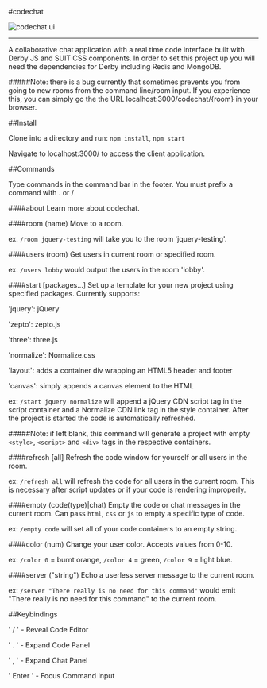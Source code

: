 #codechat

![codechat ui](http://www.ericmcd.com/blog/img/codechat-new.jpg) 

***

A collaborative chat application with a real time code interface built with Derby JS and SUIT CSS components. In order to set this project up you will need the dependencies for Derby including Redis and MongoDB.

#####Note: there is a bug currently that sometimes prevents you from going to new rooms from the command line/room input. If you experience this, you can simply go the the URL localhost:3000/codechat/{room} in your browser.

##Install

Clone into a directory and run: `npm install`, `npm start`

Navigate to localhost:3000/ to access the client application.

##Commands

Type commands in the command bar in the footer. You must prefix a command with . or /

####about
Learn more about codechat.

####room (name)
Move to a room.

ex. `/room jquery-testing` will take you to the room 'jquery-testing'. 


####users (room)
Get users in current room or specified room.

ex. `/users lobby` would output the users in the room 'lobby'.

####start [packages...]
Set up a template for your new project using specified packages. Currently supports:

'jquery': jQuery

'zepto': zepto.js

'three': three.js

'normalize': Normalize.css

'layout': adds a container div wrapping an HTML5 header and footer

'canvas': simply appends a canvas element to the HTML

ex: `/start jquery normalize` will append a jQuery CDN script tag in the script container and a Normalize CDN link tag in the style container. After the project is started the code is automatically refreshed. 

#####Note: if left blank, this command will generate a project with empty `<style>`, `<script>` and `<div>` tags in the respective containers.

####refresh [all]
Refresh the code window for yourself or all users in the room.

ex: `/refresh all` will refresh the code for all users in the current room. This is necessary after script updates or if your code is rendering improperly.

####empty (code(type)|chat)
Empty the code or chat messages in the current room. Can pass `html`, `css` or `js` to empty a specific type of code.

ex: `/empty code` will set all of your code containers to an empty string.

####color (num)
Change your user color. Accepts values from 0-10.

ex: `/color 0` = burnt orange, `/color 4` = green, `/color 9` = light blue.

####server ("string")
Echo a userless server message to the current room.

ex: `/server "There really is no need for this command"` would emit "There really is no need for this command" to the current room.

##Keybindings

' / '     - Reveal Code Editor

' . '     - Expand Code Panel

' , '     - Expand Chat Panel

' Enter ' - Focus Command Input
